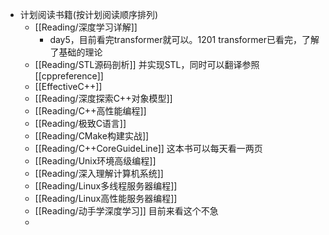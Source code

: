 - 计划阅读书籍(按计划阅读顺序排列)
	- [[Reading/深度学习详解]]
		- day5，目前看完transformer就可以。1201 transformer已看完，了解了基础的理论
	- [[Reading/STL源码剖析]] 并实现STL，同时可以翻译参照 [[cppreference]]
	- [[EffectiveC++]]
	- [[Reading/深度探索C++对象模型]]
	- [[Reading/C++高性能编程]]
	- [[Reading/极致C语言]]
	- [[Reading/CMake构建实战]]
	- [[Reading/C++CoreGuideLine]] 这本书可以每天看一两页
	- [[Reading/Unix环境高级编程]]
	- [[Reading/深入理解计算机系统]]
	- [[Reading/Linux多线程服务器编程]]
	- [[Reading/Linux高性能服务器编程]]
	- [[Reading/动手学深度学习]] 目前来看这个不急
	-